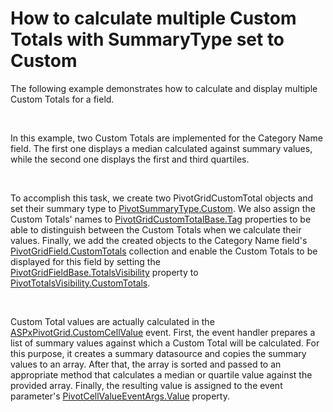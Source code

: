 # How to calculate multiple Custom Totals with SummaryType set to Custom


<p>The following example demonstrates how to calculate and display multiple Custom Totals for a field.</p>
<br>
<p>In this example, two Custom Totals are implemented for the Category Name field. The first one displays a median calculated against summary values, while the second one displays the first and third quartiles.</p>
<br>
<p>To accomplish this task, we create two PivotGridCustomTotal objects and set their summary type to <a href="https://documentation.devexpress.com/#CoreLibraries/DevExpressDataPivotGridPivotSummaryTypeEnumtopic">PivotSummaryType.Custom</a>. We also assign the Custom Totals' names to <a href="https://documentation.devexpress.com/#CoreLibraries/DevExpressXtraPivotGridPivotGridCustomTotalBase_Tagtopic">PivotGridCustomTotalBase.Tag</a> properties to be able to distinguish between the Custom Totals when we calculate their values. Finally, we add the created objects to the Category Name field's <a href="https://documentation.devexpress.com/#AspNet/DevExpressWebASPxPivotGridPivotGridField_CustomTotalstopic">PivotGridField.CustomTotals</a> collection and enable the Custom Totals to be displayed for this field by setting the <a href="https://documentation.devexpress.com/#CoreLibraries/DevExpressXtraPivotGridPivotGridFieldBase_TotalsVisibilitytopic">PivotGridFieldBase.TotalsVisibility</a> property to <a href="https://documentation.devexpress.com/#CoreLibraries/DevExpressXtraPivotGridPivotTotalsVisibilityEnumtopic">PivotTotalsVisibility.CustomTotals</a>.</p>
<br>
<p>Custom Total values are actually calculated in the <a href="https://documentation.devexpress.com/#AspNet/DevExpressWebASPxPivotGridASPxPivotGrid_CustomCellValuetopic">ASPxPivotGrid.CustomCellValue</a> event. First, the event handler prepares a list of summary values against which a Custom Total will be calculated. For this purpose, it creates a summary datasource and copies the summary values to an array. After that, the array is sorted and passed to an appropriate method that calculates a median or quartile value against the provided array. Finally, the resulting value is assigned to the event parameter's <a href="https://documentation.devexpress.com/#AspNet/DevExpressWebASPxPivotGridPivotCellValueEventArgs_Valuetopic">PivotCellValueEventArgs.Value</a> property.</p>

<br/>


